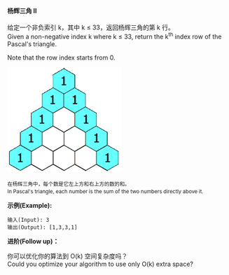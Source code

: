 #### 杨辉三角 II

给定一个非负索引 k，其中 k ≤ 33，返回杨辉三角的第 k 行。<br/>
Given a non-negative index k where k ≤ 33, return the k<sup>th</sup> index row of the Pascal's triangle.

Note that the row index starts from 0.

![pascal triangle](PascalTriangleAnimated2.gif)

<small>在杨辉三角中，每个数是它左上方和右上方的数的和。</small><br/>
<small>In Pascal's triangle, each number is the sum of the two numbers directly above it.</small>

**示例(Example):**

```
输入(Input): 3
输出(Output): [1,3,3,1]
```

**进阶(Follow up)：**

你可以优化你的算法到 O(k) 空间复杂度吗？<br/>
Could you optimize your algorithm to use only O(k) extra space?
